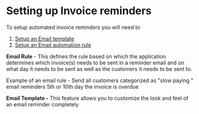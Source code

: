 # Setting up Invoice reminders

To setup automated invoice reminders you will need to&#x20;

1. [Setup an Email template ](https://help.payorcrm.com/setting-up-invoice-reminders/customising-email-templates)
2. [Setup an Email automation rule](https://help.payorcrm.com/setting-up-invoice-reminders/create-custom-email-automation)

**Email Rule** - This defines the rule based on which the application determines which invoice(s) needs to be sent in a reminder email and on what day it needs to be sent as well as the customers it needs to be sent to.

Example of an email rule - Send all customers categorized as "slow paying " email reminders 5th or 10th day the invoice is overdue

**Email Template -** This feature allows you to customize the look and feel of an email reminder completely&#x20;

##
